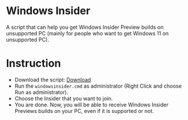 # Windows Insider
A script that can help you get Windows Insider Preview builds on unsupported PC (mainly for people who want to get Windows 11 on unsupported PC).
# Instruction
- Download the script: [Download](https://raw.githubusercontent.com/Jimmy-Blue/WindowsInsider/main/windowsinsider.cmd)
- Run the ``windowsinsider.cmd`` as administrator (Right Click and choose Run as administrator).
- Choose the Insider that you want to join.
- You are done. Now, you will be able to receive Windows Insider Previews builds on your PC, even if it is supported or not.
